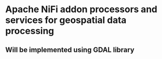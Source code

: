 # Apache NiFi addon  processors and services for geospatial data processing

## Will be implemented using GDAL library